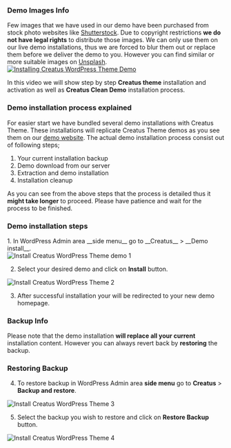 <div class="thz-notification thz-notification-blue">
	<h3 class="thz-notification-title">Demo Images Info</h3>
	<div>
	Few images that we have used in our demo have been purchased from stock photo websites like <a href="https://www.shutterstock.com/">Shutterstock</a>. Due to copyright restrictions <b>we do not have legal rights</b> to distribute those images. We can only use them on our live demo installations, thus we are forced to blur them out or replace them before we deliver the demo to you. However you can find similar or more suitable images on <a href="https://unsplash.com/">Unsplash</a>. 
	</div>
</div>

<div class="thz-doc-image max">
<a class="thz-lightbox mfp-iframe" href="https://www.youtube.com/watch?v=9Sat1RXtnr8" data-mfp-title="Installing Creatus WordPress Theme Demo" data-modal-size="large">
	<img src="../../docs-media/splash-installing-creatus-theme-demo.jpg" alt="Installing Creatus WordPress Theme Demo" />
</a>
</div>

In this video we will show step by step __Creatus theme__ installation and activation as well as __Creatus Clean Demo__ installation process. 

### Demo installation process explained
For easier start we have bundled several demo installations with Creatus Theme. These installations will replicate Creatus Theme demos as you see them on our [demo website](https://www.creatus.io). The actual demo installation process consist out of following steps;
	
1. Your current installation backup
2. Demo download from our server
3. Extraction and demo installation
4. Installation cleanup


As you can see from the above steps that the process is detailed thus it __might take longer__ to proceed. Please have patience and wait for the process to be finished.


### Demo installation steps
<div class="thz-docs-continue-list" markdown="1">
1. In WordPress Admin area __side menu__ go to __Creatus__ > __Demo install__.

<div class="thz-doc-image">
	<img src="../../docs-media/install-demo-1.jpg" alt="Install Creatus WordPress Theme demo 1" />
</div>

2. Select your desired demo and click on __Install__ button.

<div class="thz-doc-image">
	<img src="../../docs-media/install-demo-2.jpg" alt="Install Creatus WordPress Theme 2" />
</div>

3. After successful installation your will be redirected to your new demo homepage. 


<div class="thz-notification thz-notification-yellow">
	<h3 class="thz-notification-title">Backup Info</h3>
	<div>
	Please note that the demo installation <b>will replace all your current</b> installation content. However you can always revert back by <b>restoring</b> the backup.
	</div>
</div>

### Restoring Backup

4. To restore backup in WordPress Admin area __side menu__ go to __Creatus__ > __Backup and restore__.

<div class="thz-doc-image">
	<img src="../../docs-media/install-demo-3.jpg" alt="Install Creatus WordPress Theme 3" />
</div>

5. Select the backup you wish to restore and click on __Restore Backup__ button.

<div class="thz-doc-image">
	<img src="../../docs-media/install-demo-4.jpg" alt="Install Creatus WordPress Theme 4" />
</div>

</div>